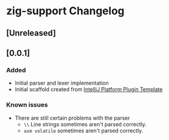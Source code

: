 <!-- Keep a Changelog guide -> https://keepachangelog.com -->

# zig-support Changelog
## [Unreleased]
## [0.0.1]
### Added
- Initial parser and lexer implementation
- Initial scaffold created from [IntelliJ Platform Plugin Template](https://github.com/JetBrains/intellij-platform-plugin-template)

### Known issues
- There are still certain problems with the parser
  - `\\` Line strings sometimes aren't parsed correctly.
  - `asm volatile` sometimes aren't parsed correctly. 
